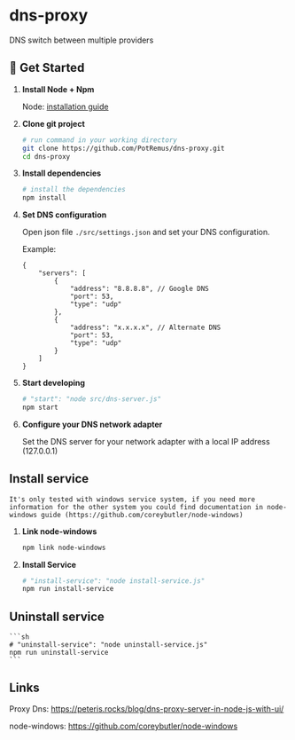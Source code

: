 # dns-proxy
DNS switch between multiple providers

## 🚀 Get Started

1.  **Install Node + Npm**

    Node: [installation guide](https://nodejs.org/en/)

2.  **Clone git project**

    ```sh
    # run command in your working directory
    git clone https://github.com/PotRemus/dns-proxy.git
    cd dns-proxy
    ```

3.  **Install dependencies**

    ```sh
    # install the dependencies
    npm install
    ```

4.  **Set DNS configuration**

    Open json file `./src/settings.json` and set your DNS configuration.
    
    Example:
    ```jsonc
    {
        "servers": [
            {
                "address": "8.8.8.8", // Google DNS
                "port": 53,
                "type": "udp"
            },
            {
                "address": "x.x.x.x", // Alternate DNS
                "port": 53,
                "type": "udp"
            }
        ]
    }
    ```

5.  **Start developing**

    ```sh
    # "start": "node src/dns-server.js"
    npm start
    ```

6.  **Configure your DNS network adapter**

    Set the DNS server for your network adapter with a local IP address (127.0.0.1)

## Install service
    It's only tested with windows service system, if you need more information for the other system you could find documentation in node-windows guide (https://github.com/coreybutler/node-windows)

1.  **Link node-windows**
    ```sh
    npm link node-windows
    ```

2.  **Install Service**
    ```sh
    # "install-service": "node install-service.js"
    npm run install-service
    ```

## Uninstall service
    ```sh
    # "uninstall-service": "node uninstall-service.js"
    npm run uninstall-service
    ```

## Links
Proxy Dns: https://peteris.rocks/blog/dns-proxy-server-in-node-js-with-ui/

node-windows: https://github.com/coreybutler/node-windows